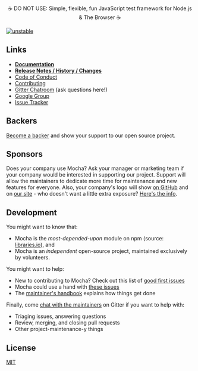 <p align="center">☕️ DO NOT USE: Simple, flexible, fun JavaScript test framework for Node.js & The Browser ☕️</p>

[![unstable](http://hughsk.github.io/stability-badges/dist/unstable.svg)](http://github.com/hughsk/stability-badges)

## Links

- **[Documentation](https://mochajs.org/)**
- **[Release Notes / History / Changes](https://github.com/mochajs/mocha/blob/master/CHANGELOG.md)**
- [Code of Conduct](https://github.com/mochajs/mocha/blob/master/.github/CODE_OF_CONDUCT.md)
- [Contributing](https://github.com/mochajs/mocha/blob/master/.github/CONTRIBUTING.md)
- [Gitter Chatroom](https://gitter.im/mochajs/mocha) (ask questions here!)
- [Google Group](https://groups.google.com/group/mochajs)
- [Issue Tracker](https://github.com/mochajs/mocha/issues)

## Backers

[Become a backer](https://opencollective.com/mochajs#backer) and show your support to our open source project.

## Sponsors

Does your company use Mocha?  Ask your manager or marketing team if your company would be interested in supporting our project.  Support will allow the maintainers to dedicate more time for maintenance and new features for everyone.  Also, your company's logo will show [on GitHub](https://github.com/mochajs/mocha#readme) and on [our site](https://mochajs.org) - who doesn't want a little extra exposure?  [Here's the info](https://opencollective.com/mochajs#sponsor).

## Development

You might want to know that:

- Mocha is the *most-depended-upon* module on npm (source: [libraries.io](https://libraries.io/search?order=desc&platforms=NPM&sort=dependents_count)), and
- Mocha is an *independent* open-source project, maintained exclusively by volunteers.

You might want to help:

- New to contributing to Mocha?  Check out this list of [good first issues](https://github.com/mochajs/mocha/issues?q=is%3Aissue+is%3Aopen+label%3Agood-first-issue)
- Mocha could use a hand with [these issues](https://github.com/mochajs/mocha/issues?q=is%3Aissue+is%3Aopen+label%3A%22help+wanted%22)
- The [maintainer's handbook](https://github.com/mochajs/mocha/blob/master/MAINTAINERS.md) explains how things get done

Finally, come [chat with the maintainers](https://gitter.im/mochajs/contributors) on Gitter if you want to help with:

- Triaging issues, answering questions
- Review, merging, and closing pull requests
- Other project-maintenance-y things

## License

[MIT](LICENSE)
